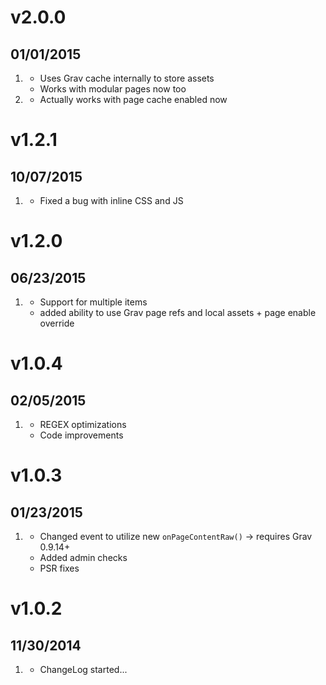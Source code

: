 # v2.0.0
## 01/01/2015

1. [](#improved)
    * Uses Grav cache internally to store assets
    * Works with modular pages now too
1. [](#bugfix)
    * Actually works with page cache enabled now

# v1.2.1
## 10/07/2015

1. [](#bugfix)
    * Fixed a bug with inline CSS and JS

# v1.2.0
## 06/23/2015

1. [](#new)
    * Support for multiple items
    * added ability to use Grav page refs and local assets + page enable override

# v1.0.4
## 02/05/2015

1. [](#improved)
    * REGEX optimizations
    * Code improvements

# v1.0.3
## 01/23/2015

1. [](#improved)
    * Changed event to utilize new `onPageContentRaw()` -> requires Grav 0.9.14+
    * Added admin checks
    * PSR fixes

# v1.0.2
## 11/30/2014

1. [](#new)
    * ChangeLog started...
